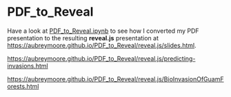 # PDF_to_Reveal

Have a look at [PDF_to_Reveal.ipynb](https://github.com/aubreymoore/PDF_to_Reveal/blob/master/PDF_to_Reveal.ipynb) to see how I converted my PDF presentation to the resulting **reveal.js** presentation at <https://aubreymoore.github.io/PDF_to_Reveal/reveal.js/slides.html>.

<https://aubreymoore.github.io/PDF_to_Reveal/reveal.js/predicting-invasions.html>

<https://aubreymoore.github.io/PDF_to_Reveal/reveal.js/BioInvasionOfGuamForests.html>
